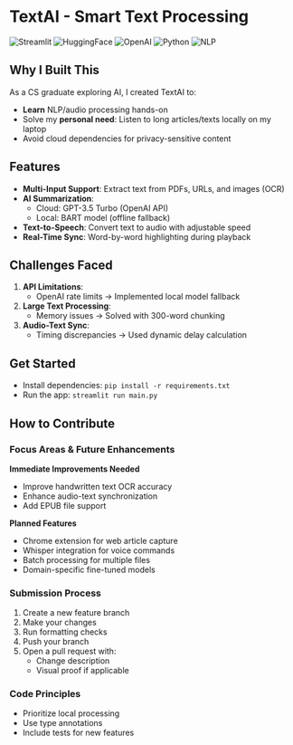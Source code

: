 # TextAI - Smart Text Processing 

![Streamlit](https://img.shields.io/badge/Streamlit-FF4B4B?style=for-the-badge&logo=Streamlit&logoColor=white)
![HuggingFace](https://img.shields.io/badge/HuggingFace-FF4B4B?style=for-the-badge&logo=huggingface&logoColor=white)
![OpenAI](https://img.shields.io/badge/OpenAI-412991?style=for-the-badge&logo=openai&logoColor=white)
![Python](https://img.shields.io/badge/Python-3776AB?style=for-the-badge&logo=python&logoColor=white)
![NLP](https://img.shields.io/badge/NLP-38B2AC?style=for-the-badge&logo=natural-language-processing&logoColor=white)

##  Why I Built This

As a CS graduate exploring AI, I created TextAI to:
- **Learn** NLP/audio processing hands-on
- Solve my **personal need**: Listen to long articles/texts locally on my laptop
- Avoid cloud dependencies for privacy-sensitive content

##  Features

- **Multi-Input Support**: Extract text from PDFs, URLs, and images (OCR)
- **AI Summarization**: 
  - Cloud: GPT-3.5 Turbo (OpenAI API)
  - Local: BART model (offline fallback)
- **Text-to-Speech**: Convert text to audio with adjustable speed
- **Real-Time Sync**: Word-by-word highlighting during playback

##  Challenges Faced

1. **API Limitations**: 
   - OpenAI rate limits → Implemented local model fallback
2. **Large Text Processing**: 
   - Memory issues → Solved with 300-word chunking
3. **Audio-Text Sync**: 
   - Timing discrepancies → Used dynamic delay calculation

##  Get Started  

- Install dependencies: `pip install -r requirements.txt`  
- Run the app: `streamlit run main.py`  

##  How to Contribute  

### Focus Areas & Future Enhancements  
**Immediate Improvements Needed**  
- Improve handwritten text OCR accuracy  
- Enhance audio-text synchronization  
- Add EPUB file support  

**Planned Features**  
- Chrome extension for web article capture  
- Whisper integration for voice commands  
- Batch processing for multiple files  
- Domain-specific fine-tuned models  

### Submission Process  
1. Create a new feature branch  
2. Make your changes  
3. Run formatting checks  
4. Push your branch  
5. Open a pull request with:  
   - Change description  
   - Visual proof if applicable  

### Code Principles  
- Prioritize local processing  
- Use type annotations  
- Include tests for new features






